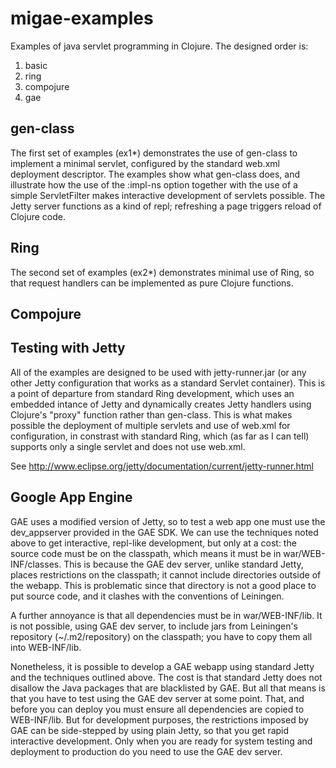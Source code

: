 migae-examples
==============

Examples of java servlet programming in Clojure.  The designed order is:

1. basic
2. ring
3. compojure
4. gae


## gen-class

The first set of examples (ex1*) demonstrates the use of gen-class to
implement a minimal servlet, configured by the standard web.xml
deployment descriptor.  The examples show what gen-class does, and
illustrate how the use of the :impl-ns option together with the use of
a simple ServletFilter makes interactive development of servlets
possible.  The Jetty server functions as a kind of repl; refreshing a
page triggers reload of Clojure code.

## Ring

The second set of examples (ex2*) demonstrates minimal use of Ring, so
that request handlers can be implemented as pure Clojure functions.

## Compojure

## Testing with Jetty

All of the examples are designed to be used with jetty-runner.jar (or
any other Jetty configuration that works as a standard Servlet
container).  This is a point of departure from standard Ring
development, which uses an embedded intance of Jetty and dynamically
creates Jetty handlers using Clojure's "proxy" function rather than
gen-class.  This is what makes possible the deployment of multiple
servlets and use of web.xml for configuration, in constrast with
standard Ring, which (as far as I can tell) supports only a single
servlet and does not use web.xml.

See http://www.eclipse.org/jetty/documentation/current/jetty-runner.html

## Google App Engine

GAE uses a modified version of Jetty, so to test a web app one must
use the dev_appserver provided in the GAE SDK.  We can use the
techniques noted above to get interactive, repl-like development, but
only at a cost: the source code must be on the classpath, which means
it must be in war/WEB-INF/classes.  This is because the GAE dev
server, unlike standard Jetty, places restrictions on the classpath; it
cannot include directories outside of the webapp.  This is problematic
since that directory is not a good place to put source code, and it
clashes with the conventions of Leiningen.

A further annoyance is that all dependencies must be in
war/WEB-INF/lib.  It is not possible, using GAE dev server, to include
jars from Leiningen's repository (~/.m2/repository) on the classpath;
you have to copy them all into WEB-INF/lib.

Nonetheless, it is possible to develop a GAE webapp using standard
Jetty and the techniques outlined above.  The cost is that standard
Jetty does not disallow the Java packages that are blacklisted by GAE.
But all that means is that you have to test using the GAE dev server
at some point.  That, and before you can deploy you must ensure all
dependencies are copied to WEB-INF/lib.  But for development purposes,
the restrictions imposed by GAE can be side-stepped by using plain
Jetty, so that you get rapid interactive development.  Only when you
are ready for system testing and deployment to production do you need
to use the GAE dev server.